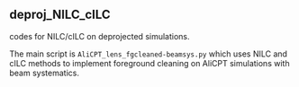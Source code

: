 ## deproj_NILC_cILC

codes for NILC/cILC on deprojected simulations.

The main script is `AliCPT_lens_fgcleaned-beamsys.py` which uses NILC and cILC methods to implement foreground cleaning on AliCPT simulations with beam systematics.